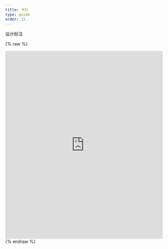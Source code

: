 ```yaml
---
title: 卡片
type: guide
order: 15
---
```


设计标注

{% raw %}
<iframe src="http://design.bytedance.net/output/bux/#artboard1" style="border:none;" height="600" width="100%"></iframe>
{% endraw %}
